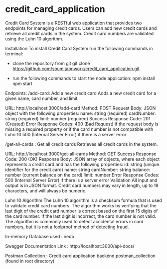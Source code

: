 # credit_card_application

Credit Card System is a RESTful web application that provides two endpoints for managing credit cards. Users can add new credit cards and retrieve all credit cards in the system. Credit card numbers are validated using the Luhn 10 algorithm.

Installation
To install Credit Card System run the following commands in terminal:
- clone the repository from git
git clone https://github.com/soumitaonwork/credit_card_application.git 

- run the following commands to start the node application:
npm install
npm start

Endpoints:
/add-card: Add a new credit card
Adds a new credit card for a given name, card number, and limit.

URL: http://localhost:3000/add-card
Method: POST
Request Body: JSON object with the following properties:
name: string (required)
cardNumber: string (required)
limit: number (required)
Success Response Code: 201 (Created)
Error Response Codes:
400 (Bad Request) if the request body is missing a required property or if the card number is not compatible with Luhn 10
500 (Internal Server Error) if there is a server error


/get-all-cards : Get all credit cards
Retrieves all credit cards in the system.

URL: http://localhost:3000/get-all-cards
Method: GET
Success Response Code: 200 (OK)
Response Body: JSON array of objects, where each object represents a credit card and has the following properties:
id: string (unique identifier for the credit card)
name: string
cardNumber: string
balance: number (current balance on the card)
limit: number
Error Response Codes:
500 (Internal Server Error) if there is a server error
Validation
All input and output is in JSON format. Credit card numbers may vary in length, up to 19 characters, and will always be numeric.

Luhn 10 Algorithm
The Luhn 10 algorithm is a checksum formula that is used to validate credit card numbers. The algorithm works by verifying that the last digit of the credit card number is correct based on the first 15 digits of the card number. If the last digit is incorrect, the card number is not valid. The algorithm is commonly used to detect accidental errors in card numbers, but it is not a foolproof method of detecting fraud.

In-memory Database used :
nedb


Swagger Documentation Link :
http://localhost:3000/api-docs/

Postman Collection :
Credit card application backend.postman_collection (found in root directory)

